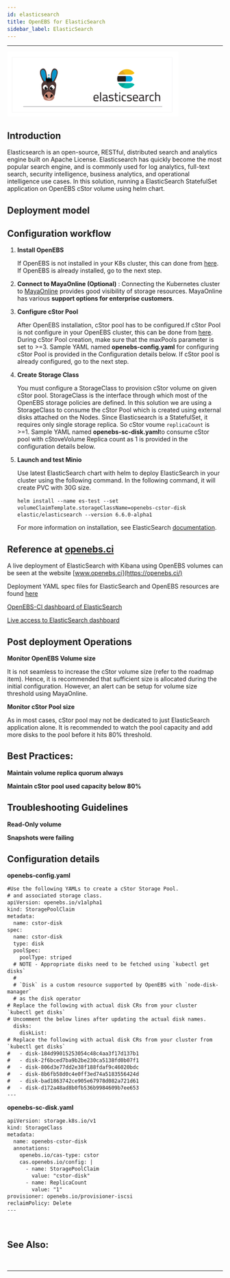 ```yaml
---
id: elasticsearch
title: OpenEBS for ElasticSearch
sidebar_label: ElasticSearch
---
```

------

<img src="/docs/assets/o-elastic.png" alt="OpenEBS and ElasticSearch" style="width:400px;">

## Introduction

Elasticsearch is an open-source, RESTful, distributed search and analytics engine built on Apache License. Elasticsearch has quickly become the most popular search engine, and is commonly used for log analytics, full-text search, security intelligence, business analytics, and operational intelligence use cases. In this solution, running a ElasticSearch StatefulSet application on OpenEBS cStor volume using helm chart.



## Deployment model

## 

## Configuration workflow

1. **Install OpenEBS**

   If OpenEBS is not installed in your K8s cluster, this can done from [here](/docs/next/installation.html). If OpenEBS is already installed, go to the next step. 

2. **Connect to MayaOnline (Optional)** : Connecting the Kubernetes cluster to [MayaOnline](https://staging-docs.openebs.io/docs/next/app.mayaonline.io) provides good visibility of storage resources. MayaOnline has various **support options for enterprise customers**.

3. **Configure cStor Pool**

   After OpenEBS installation, cStor pool has to be configured.If cStor Pool is not configure in your OpenEBS cluster, this can be done from [here](/docs/next/configurepools.html).  During cStor Pool creation, make sure that the maxPools parameter is set to >=3. Sample YAML named **openebs-config.yaml** for configuring cStor Pool is provided in the Configuration details below. If cStor pool is already configured, go to the next step. 

4. **Create Storage Class**

   You must configure a StorageClass to provision cStor volume on given cStor pool. StorageClass is the interface through which most of the OpenEBS storage policies are defined. In this solution we are using a StorageClass to consume the cStor Pool which is created using external disks attached on the Nodes.  Since Elasticsearch is a StatefulSet, it requires only single storage replica. So cStor voume `replicaCount` is >=1. Sample YAML named **openebs-sc-disk.yaml**to consume cStor pool with cStoveVolume Replica count as 1 is provided in the configuration details below.

5. **Launch and test Minio**

   Use latest ElasticSearch chart with helm to deploy ElasticSearch in your cluster using the following command. In the following command, it will create PVC with 30G size.

   ```
   helm install --name es-test --set volumeClaimTemplate.storageClassName=openebs-cstor-disk elastic/elasticsearch --version 6.6.0-alpha1
   ```

   For more information on installation, see ElasticSearch [documentation](https://github.com/elastic/helm-charts/tree/master/elasticsearch).

## Reference at [openebs.ci](https://openebs.ci/)

A live deployment of ElasticSearch with Kibana using OpenEBS volumes can be seen at the website [www.openebs.ci](https://openebs.ci/)

Deployment YAML spec files for ElasticSearch and OpenEBS resources are found [here](https://github.com/openebs/e2e-infrastructure/blob/54fe55c5da8b46503e207fe0bc08f9624b31e24c/production/efk-server/elasticsearch/es-statefulset.yaml)

[OpenEBS-CI dashboard of ElasticSearch](https://openebs.ci/logging)

[Live access to ElasticSearch dashboard](https://e2elogs.openebs.ci/app/kibana)



## Post deployment Operations

**Monitor OpenEBS Volume size**

It is not seamless to increase the cStor volume size (refer to the roadmap item). Hence, it is recommended that sufficient size is allocated during the initial configuration. However, an alert can be setup for volume size threshold using MayaOnline.

**Monitor cStor Pool size**

As in most cases, cStor pool may not be dedicated to just ElasticSearch application alone. It is recommended to watch the pool capacity and add more disks to the pool before it hits 80% threshold.



## Best Practices:

**Maintain volume replica quorum always**

**Maintain cStor pool used capacity below 80%**



## Troubleshooting Guidelines

**Read-Only volume**

**Snapshots were failing**



## Configuration details

**openebs-config.yaml**

```
#Use the following YAMLs to create a cStor Storage Pool.
# and associated storage class.
apiVersion: openebs.io/v1alpha1
kind: StoragePoolClaim
metadata:
  name: cstor-disk
spec:
  name: cstor-disk
  type: disk
  poolSpec:
    poolType: striped
  # NOTE - Appropriate disks need to be fetched using `kubectl get disks`
  #
  # `Disk` is a custom resource supported by OpenEBS with `node-disk-manager`
  # as the disk operator
# Replace the following with actual disk CRs from your cluster `kubectl get disks`
# Uncomment the below lines after updating the actual disk names.
  disks:
    diskList:
# Replace the following with actual disk CRs from your cluster from `kubectl get disks`
#   - disk-184d99015253054c48c4aa3f17d137b1
#   - disk-2f6bced7ba9b2be230ca5138fd0b07f1
#   - disk-806d3e77dd2e38f188fdaf9c46020bdc
#   - disk-8b6fb58d0c4e0ff3ed74a5183556424d
#   - disk-bad1863742ce905e67978d082a721d61
#   - disk-d172a48ad8b0fb536b9984609b7ee653
---
```

**openebs-sc-disk.yaml**

```
apiVersion: storage.k8s.io/v1
kind: StorageClass
metadata:
  name: openebs-cstor-disk
  annotations:
    openebs.io/cas-type: cstor
    cas.openebs.io/config: |
      - name: StoragePoolClaim
        value: "cstor-disk"
      - name: ReplicaCount
        value: "1"       
provisioner: openebs.io/provisioner-iscsi
reclaimPolicy: Delete
---
```

<br>

## See Also:



<br>

<hr>

<br>



<!-- Hotjar Tracking Code for https://docs.openebs.io -->
<script>
   (function(h,o,t,j,a,r){
       h.hj=h.hj||function(){(h.hj.q=h.hj.q||[]).push(arguments)};
       h._hjSettings={hjid:785693,hjsv:6};
       a=o.getElementsByTagName('head')[0];
       r=o.createElement('script');r.async=1;
       r.src=t+h._hjSettings.hjid+j+h._hjSettings.hjsv;
       a.appendChild(r);
   })(window,document,'https://static.hotjar.com/c/hotjar-','.js?sv=');
</script>


<!-- Global site tag (gtag.js) - Google Analytics -->
<script async src="https://www.googletagmanager.com/gtag/js?id=UA-92076314-12"></script>
<script>
  window.dataLayer = window.dataLayer || [];
  function gtag(){dataLayer.push(arguments);}
  gtag('js', new Date());

  gtag('config', 'UA-92076314-12');
</script>
